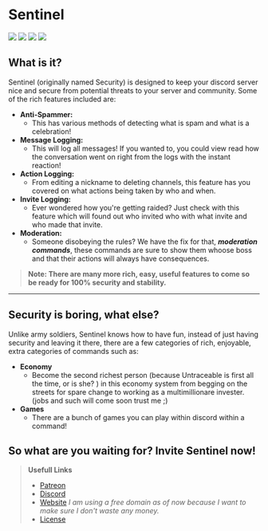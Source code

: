 # **Sentinel**
![](https://custom-icon-badges.herokuapp.com/github/stars/TheUntraceable/SentinelJS?logo=star)
[![](https://ptb.discord.com/api/guilds/813543866220806216/embed.png)](https://discord.gg/dYwHhQKxBs)
[![](https://custom-icon-badges.herokuapp.com/github/commit-activity/w/TheUntraceable/SentinelJS?style=plastic&logo=github)](https://github.com/TheUntraceable/SentinelJS)
[![](https://custom-icon-badges.herokuapp.com/github/last-commit/TheUntraceable/SentinelJS?style=plastic&logo=github)](https://github.com/TheUntraceable/SentinelJS)

## **What is it?**
Sentinel (originally named Security) is designed to keep your discord server nice and secure from potential threats to your server and community. Some of the rich  features included are: 

- **Anti-Spammer:**
    - This has various methods of detecting what is spam and what is a celebration!
- **Message Logging:**
    - This will log all messages! If you wanted to, you could view read how the conversation went on right from the logs with the instant reaction!
- **Action Logging:**
    - From editing a nickname to deleting channels, this feature has you covered on what actions being taken by who and when.
- **Invite Logging:**
    - Ever wondered how you're getting raided? Just check with this feature which will found out who invited who with what invite and who made that invite.
- **Moderation:**
    - Someone disobeying the rules? We have the fix for that, ***moderation commands***, these commands are sure to show them whoose boss and that their actions will always have consequences. 
> **Note: There are many more rich, easy, useful features to come so be ready for 100% security and stability.**
--------
## Security is boring, what else?
Unlike army soldiers, Sentinel knows how to have fun, instead of just having security and leaving it there, there are a few categories of rich, enjoyable, extra categories of commands such as:
- **Economy**
    - Become the second richest person (because Untraceable is first all the time, or is she? ) in this economy system from begging on the streets for spare change to working as a multimillionare invester. (jobs and such will come soon trust me ;) 
- **Games**
    - There are a bunch of games you can play within discord within a command!

So what are you waiting for? Invite Sentinel now!
-
> **Usefull Links**
> + [Patreon](https://www.patreon.com/user?u=50781264)
> + [Discord](https://discord.gg/dYwHhQKxBs)
> + [Website](https://sentinel.theuntraceable.tk) *I am using a free domain as of now because I want to make sure I don't waste any money.*
> + [License](https://github.com/TheUntraceable/SentinelJS/blob/e1e020bf80d79c692bf79c6491e21e364071623f/LICENSE.md)
